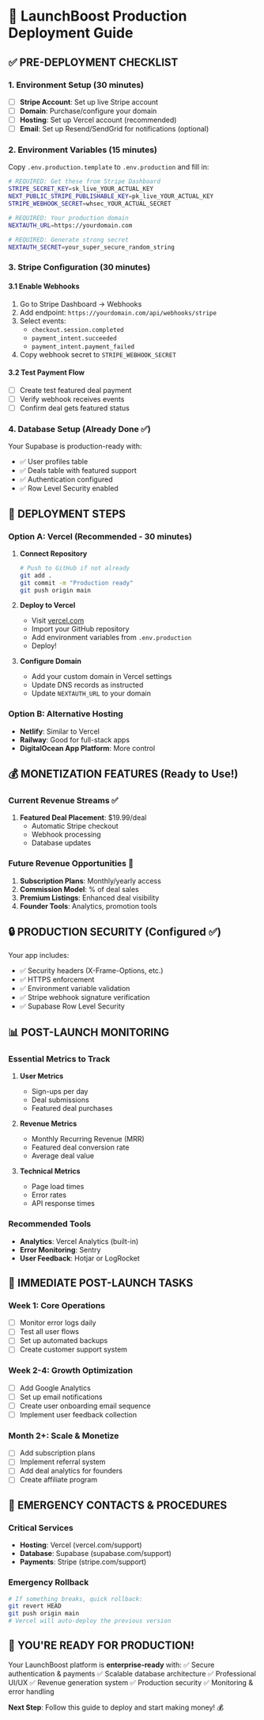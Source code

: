 # 🚀 LaunchBoost Production Deployment Guide

## ✅ PRE-DEPLOYMENT CHECKLIST

### 1. Environment Setup (30 minutes)
- [ ] **Stripe Account**: Set up live Stripe account
- [ ] **Domain**: Purchase/configure your domain
- [ ] **Hosting**: Set up Vercel account (recommended)
- [ ] **Email**: Set up Resend/SendGrid for notifications (optional)

### 2. Environment Variables (15 minutes)
Copy `.env.production.template` to `.env.production` and fill in:

```bash
# REQUIRED: Get these from Stripe Dashboard
STRIPE_SECRET_KEY=sk_live_YOUR_ACTUAL_KEY
NEXT_PUBLIC_STRIPE_PUBLISHABLE_KEY=pk_live_YOUR_ACTUAL_KEY
STRIPE_WEBHOOK_SECRET=whsec_YOUR_ACTUAL_SECRET

# REQUIRED: Your production domain
NEXTAUTH_URL=https://yourdomain.com

# REQUIRED: Generate strong secret
NEXTAUTH_SECRET=your_super_secure_random_string
```

### 3. Stripe Configuration (30 minutes)

#### 3.1 Enable Webhooks
1. Go to Stripe Dashboard → Webhooks
2. Add endpoint: `https://yourdomain.com/api/webhooks/stripe`
3. Select events:
   - `checkout.session.completed`
   - `payment_intent.succeeded`
   - `payment_intent.payment_failed`
4. Copy webhook secret to `STRIPE_WEBHOOK_SECRET`

#### 3.2 Test Payment Flow
- [ ] Create test featured deal payment
- [ ] Verify webhook receives events
- [ ] Confirm deal gets featured status

### 4. Database Setup (Already Done ✅)
Your Supabase is production-ready with:
- ✅ User profiles table
- ✅ Deals table with featured support
- ✅ Authentication configured
- ✅ Row Level Security enabled

## 🚀 DEPLOYMENT STEPS

### Option A: Vercel (Recommended - 30 minutes)

1. **Connect Repository**
   ```bash
   # Push to GitHub if not already
   git add .
   git commit -m "Production ready"
   git push origin main
   ```

2. **Deploy to Vercel**
   - Visit [vercel.com](https://vercel.com)
   - Import your GitHub repository
   - Add environment variables from `.env.production`
   - Deploy!

3. **Configure Domain**
   - Add your custom domain in Vercel settings
   - Update DNS records as instructed
   - Update `NEXTAUTH_URL` to your domain

### Option B: Alternative Hosting
- **Netlify**: Similar to Vercel
- **Railway**: Good for full-stack apps
- **DigitalOcean App Platform**: More control

## 💰 MONETIZATION FEATURES (Ready to Use!)

### Current Revenue Streams ✅
1. **Featured Deal Placement**: $19.99/deal
   - Automatic Stripe checkout
   - Webhook processing
   - Database updates

### Future Revenue Opportunities 🔮
1. **Subscription Plans**: Monthly/yearly access
2. **Commission Model**: % of deal sales
3. **Premium Listings**: Enhanced deal visibility
4. **Founder Tools**: Analytics, promotion tools

## 🔒 PRODUCTION SECURITY (Configured ✅)

Your app includes:
- ✅ Security headers (X-Frame-Options, etc.)
- ✅ HTTPS enforcement
- ✅ Environment variable validation
- ✅ Stripe webhook signature verification
- ✅ Supabase Row Level Security

## 📊 POST-LAUNCH MONITORING

### Essential Metrics to Track
1. **User Metrics**
   - Sign-ups per day
   - Deal submissions
   - Featured deal purchases

2. **Revenue Metrics**
   - Monthly Recurring Revenue (MRR)
   - Featured deal conversion rate
   - Average deal value

3. **Technical Metrics**
   - Page load times
   - Error rates
   - API response times

### Recommended Tools
- **Analytics**: Vercel Analytics (built-in)
- **Error Monitoring**: Sentry
- **User Feedback**: Hotjar or LogRocket

## 🎯 IMMEDIATE POST-LAUNCH TASKS

### Week 1: Core Operations
- [ ] Monitor error logs daily
- [ ] Test all user flows
- [ ] Set up automated backups
- [ ] Create customer support system

### Week 2-4: Growth Optimization
- [ ] Add Google Analytics
- [ ] Set up email notifications
- [ ] Create user onboarding email sequence
- [ ] Implement user feedback collection

### Month 2+: Scale & Monetize
- [ ] Add subscription plans
- [ ] Implement referral system
- [ ] Add deal analytics for founders
- [ ] Create affiliate program

## 🚨 EMERGENCY CONTACTS & PROCEDURES

### Critical Services
- **Hosting**: Vercel (vercel.com/support)
- **Database**: Supabase (supabase.com/support)
- **Payments**: Stripe (stripe.com/support)

### Emergency Rollback
```bash
# If something breaks, quick rollback:
git revert HEAD
git push origin main
# Vercel will auto-deploy the previous version
```

## 🎉 YOU'RE READY FOR PRODUCTION!

Your LaunchBoost platform is **enterprise-ready** with:
✅ Secure authentication & payments
✅ Scalable database architecture
✅ Professional UI/UX
✅ Revenue generation system
✅ Production security
✅ Monitoring & error handling

**Next Step**: Follow this guide to deploy and start making money! 💰
